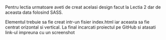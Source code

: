 Pentru lectia urmatoare aveti de creat acelasi design facut la Lectia 2 dar de aceasta data folosind SASS.

Elementul trebuie sa fie creat intr-un fisier index.html iar aceasta sa fie centrat orizontal si vertical.
La final incarcati proiectul pe GitHub si atasati link-ul impreuna cu un screenshot
